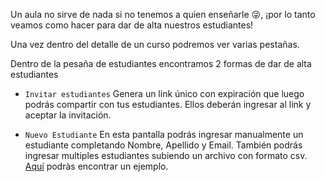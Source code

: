 Un aula no sirve de nada si no tenemos a quien enseñarle :stuck_out_tongue_winking_eye:, ¡por lo tanto veamos como hacer para dar de alta nuestros estudiantes!

Una vez dentro del detalle de un curso podremos ver varias pestañas.
<div class="mu-browser" style="padding:0"> 
</div>

Dentro de la pesaña de estudiantes encontramos 2 formas de dar de alta estudiantes
* `Invitar estudiantes` Genera un link único con expiración que luego podrás compartir con tus estudiantes. Ellos deberán ingresar al link y aceptar la invitación.
<div class="mu-browser" style="padding:0"> 
</div>

* `Nuevo Estudiante` En esta pantalla podrás ingresar manualmente un estudiante completando Nombre, Apellido y Email. También podrás ingresar multiples estudiantes subiendo un archivo con formato csv. <a href="https://raw.githubusercontent.com/MumukiProject/mumuki-guia-text-primeros-pasos-en-el-aula/master/00003_Agregando%20estudiantes/estudiantes.csv" download> Aquí</a> podràs encontrar un ejemplo.

<div class="mu-browser" style="padding:0"> 
</div>